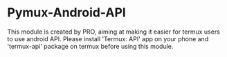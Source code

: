 # Pymux-Android-API
This module is created by PRO, aiming at making it easier for termux users to use android API. Please install 'Termux: API' app on your phone and 'termux-api' package on termux before using this module.
